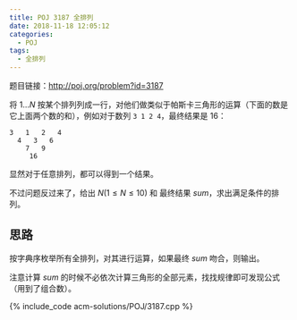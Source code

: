 ```yaml
---
title: POJ 3187 全排列
date: 2018-11-18 12:05:12
categories:
  - POJ
tags:
  - 全排列
---
```


题目链接：http://poj.org/problem?id=3187

将 $1...N$ 按某个排列列成一行，对他们做类似于帕斯卡三角形的运算（下面的数是它上面两个数的和），例如对于数列 `3 1 2 4`，最终结果是 16：

```
3   1   2   4
  4   3   6
    7   9
     16
```

显然对于任意排列，都可以得到一个结果。

不过问题反过来了，给出 $N(1 \leq N \leq 10)$ 和 最终结果 $sum$，求出满足条件的排列。

<!-- more -->

## 思路

按字典序枚举所有全排列，对其进行运算，如果最终 $sum$ 吻合，则输出。

注意计算 $sum$ 的时候不必依次计算三角形的全部元素，找找规律即可发现公式（用到了组合数）。

{% include_code acm-solutions/POJ/3187.cpp %}
